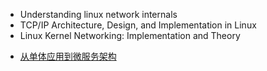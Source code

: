 




<!-- linux -->

+ Understanding linux network internals
+ TCP/IP Architecture, Design, and Implementation in Linux
+ Linux Kernel Networking: Implementation and Theory


<!-- micro service -->

+ [从单体应用到微服务架构](https://wangwei1237.github.io/monolith-to-microservices/)

